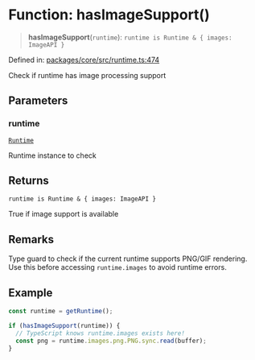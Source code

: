 # Function: hasImageSupport()

> **hasImageSupport**(`runtime`): `runtime is Runtime & { images: ImageAPI }`

Defined in: [packages/core/src/runtime.ts:474](https://github.com/vdeantoni/unblessed/blob/cda5e27f3d59c079a4be779247045dff26f0e9d3/packages/core/src/runtime.ts#L474)

Check if runtime has image processing support

## Parameters

### runtime

[`Runtime`](runtime.Interface.Runtime.md)

Runtime instance to check

## Returns

`runtime is Runtime & { images: ImageAPI }`

True if image support is available

## Remarks

Type guard to check if the current runtime supports PNG/GIF rendering.
Use this before accessing `runtime.images` to avoid runtime errors.

## Example

```typescript
const runtime = getRuntime();

if (hasImageSupport(runtime)) {
  // TypeScript knows runtime.images exists here!
  const png = runtime.images.png.PNG.sync.read(buffer);
}
```
